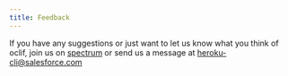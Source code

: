 ```yaml
---
title: Feedback
---
```


If you have any suggestions or just want to let us know what you think of oclif, join us on [spectrum](https://spectrum.chat/oclif) or send us a message at <heroku-cli@salesforce.com>
